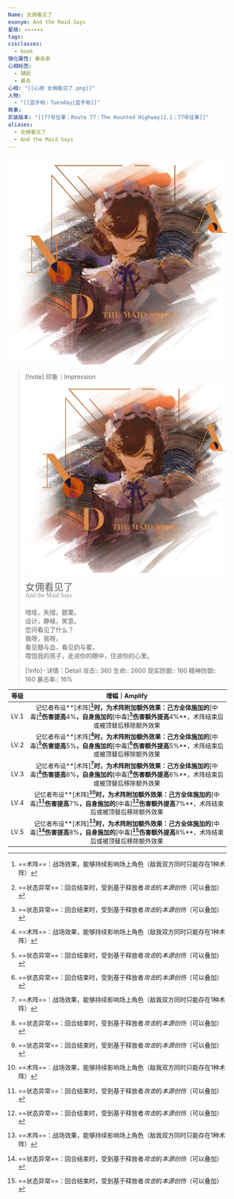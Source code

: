```yaml
---
Name: 女佣看见了
exonym: And the Maid Says
星级: ✦✦✦✦✦✦
tags: 
cssclasses:
  - book
强化属性: 暴击率
心相标签:
  - 辅助
  - 暴击
心相: "[[心相 女佣看见了.png]]"
人物:
  - "[[蓝手帕｜Tuesday|蓝手帕]]"
轶事: 
实装版本: "[[77号往事｜Route 77：The Haunted Highway|2.1｜77号往事]]"
aliases:
  - 女佣看见了
  - And the Maid Says
---
```

![cover](assets/女佣看见了｜And%20the%20Maid%20Says.assets/心相%20女佣看见了.png)

> [!note] 印象｜Impression
> ![心相 女佣看见了|inlL|300](assets/女佣看见了｜And%20the%20Maid%20Says.assets/心相%20女佣看见了.png)
> <p style="font-family: '家族宋', sans-serif; font-size: 22px; line-height: 0.75; text-indent: 0;">女佣看见了<br><span style="font-family: serif; font-size: 14px; color: #888888;">And the Maid Says</span></p>
> 
> 喑哑，失措，颤栗。  
> 设计，静候，笑意。  
> 您问看见了什么？  
> 我呀，我呀，  
> 看见髓与血，看见奶与蜜，  
> 喂饱我的孩子，走进你的眼中，住进你的心里。

> [!info]- 详情｜Detail
> 攻击:: 360
> 生命:: 2600
> 现实防御:: 160
> 精神防御:: 160
> 暴击率:: 16%

|  等级  |                                                增幅｜Amplify                                                 |
| :--: | :-------------------------------------------------------------------------------------------------------: |
| LV.1 | 记忆者布设**[术阵]**[^1]时，为术阵附加额外效果：己方全体施加的**[中毒]**[^2]伤害提高**4%**，自身施加的**[中毒]**[^2]伤害额外提高**4%**，术阵结束后或被顶替后移除额外效果 |
| LV.2 | 记忆者布设**[术阵]**[^1]时，为术阵附加额外效果：己方全体施加的**[中毒]**[^2]伤害提高**5%**，自身施加的**[中毒]**[^2]伤害额外提高**5%**，术阵结束后或被顶替后移除额外效果 |
| LV.3 | 记忆者布设**[术阵]**[^1]时，为术阵附加额外效果：己方全体施加的**[中毒]**[^2]伤害提高**6%**，自身施加的**[中毒]**[^2]伤害额外提高**6%**，术阵结束后或被顶替后移除额外效果 |
| LV.4 | 记忆者布设**[术阵]**[^1]时，为术阵附加额外效果：己方全体施加的**[中毒]**[^2]伤害提高**7%**，自身施加的**[中毒]**[^2]伤害额外提高**7%**，术阵结束后或被顶替后移除额外效果 |
| LV.5 | 记忆者布设**[术阵]**[^1]时，为术阵附加额外效果：己方全体施加的**[中毒]**[^2]伤害提高**8%**，自身施加的**[中毒]**[^2]伤害额外提高**8%**，术阵结束后或被顶替后移除额外效果 |

[^1]: ==术阵==：战场效果，能够持续影响场上角色（敌我双方同时只能存在1种术阵）
[^2]: ==状态异常==：回合结束时，受到基于释放者*攻击*的*本源创伤*（可以叠加）